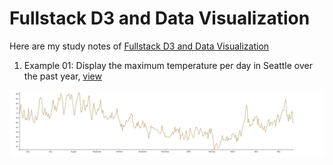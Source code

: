 # Fullstack D3 and Data Visualization

Here are my study notes of [Fullstack D3 and Data Visualization](https://www.fullstack.io/fullstack-d3)

1. Example 01: Display the maximum temperature per day in Seattle over the past year, [view](https://pcu.gitee.io/fullstack_d3_and_data_visualization/01-making-your-first-chart/index.html)

![01-making-your-first-chart](images/01-making-your-first-chart_.png)
